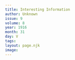 ```yaml
---
title: Interesting Information
author: Unknown
issue: 9
volume: 8
year: 1916
month: 31
day: V
tags:
layout: page.njk
image:
---
```



